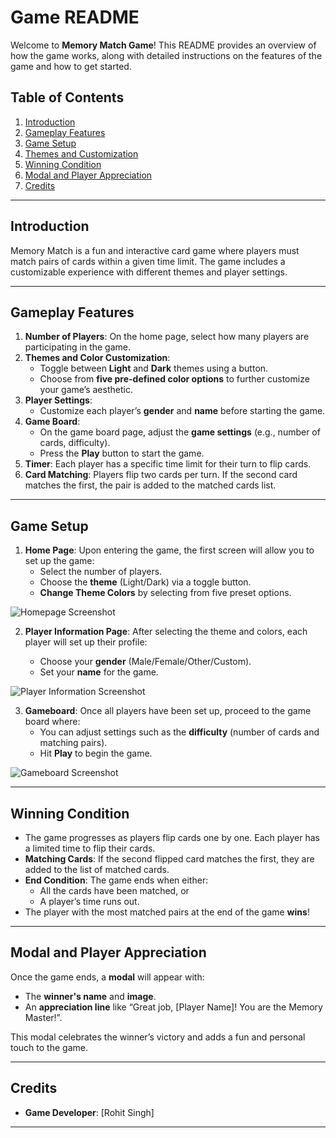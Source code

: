 <!-- # React + TypeScript + Vite

This template provides a minimal setup to get React working in Vite with HMR and some ESLint rules.

Currently, two official plugins are available:

- [@vitejs/plugin-react](https://github.com/vitejs/vite-plugin-react/blob/main/packages/plugin-react/README.md) uses [Babel](https://babeljs.io/) for Fast Refresh
- [@vitejs/plugin-react-swc](https://github.com/vitejs/vite-plugin-react-swc) uses [SWC](https://swc.rs/) for Fast Refresh

## Expanding the ESLint configuration

If you are developing a production application, we recommend updating the configuration to enable type aware lint rules:

- Configure the top-level `parserOptions` property like this:

```js
export default tseslint.config({
  languageOptions: {
    // other options...
    parserOptions: {
      project: ['./tsconfig.node.json', './tsconfig.app.json'],
      tsconfigRootDir: import.meta.dirname,
    },
  },
})
```

- Replace `tseslint.configs.recommended` to `tseslint.configs.recommendedTypeChecked` or `tseslint.configs.strictTypeChecked`
- Optionally add `...tseslint.configs.stylisticTypeChecked`
- Install [eslint-plugin-react](https://github.com/jsx-eslint/eslint-plugin-react) and update the config:

```js
// eslint.config.js
import react from 'eslint-plugin-react'

export default tseslint.config({
  // Set the react version
  settings: { react: { version: '18.3' } },
  plugins: {
    // Add the react plugin
    react,
  },
  rules: {
    // other rules...
    // Enable its recommended rules
    ...react.configs.recommended.rules,
    ...react.configs['jsx-runtime'].rules,
  },
})
``` -->

# Game README

Welcome to **Memory Match Game**! This README provides an overview of how the game works, along with detailed instructions on the features of the game and how to get started.

## Table of Contents

1. [Introduction](#introduction)
2. [Gameplay Features](#gameplay-features)
3. [Game Setup](#game-setup)
4. [Themes and Customization](#themes-and-customization)
5. [Winning Condition](#winning-condition)
6. [Modal and Player Appreciation](#modal-and-player-appreciation)
7. [Credits](#credits)

---

## Introduction

Memory Match is a fun and interactive card game where players must match pairs of cards within a given time limit. The game includes a customizable experience with different themes and player settings.

---

## Gameplay Features

1. **Number of Players**: On the home page, select how many players are participating in the game.
2. **Themes and Color Customization**:
   - Toggle between **Light** and **Dark** themes using a button.
   - Choose from **five pre-defined color options** to further customize your game’s aesthetic.
3. **Player Settings**:
   - Customize each player’s **gender** and **name** before starting the game.
4. **Game Board**:
   - On the game board page, adjust the **game settings** (e.g., number of cards, difficulty).
   - Press the **Play** button to start the game.
5. **Timer**: Each player has a specific time limit for their turn to flip cards.
6. **Card Matching**: Players flip two cards per turn. If the second card matches the first, the pair is added to the matched cards list.

---

## Game Setup

1. **Home Page**: Upon entering the game, the first screen will allow you to set up the game:
   - Select the number of players.
   - Choose the **theme** (Light/Dark) via a toggle button.
   - **Change Theme Colors** by selecting from five preset options.

![Homepage Screenshot](public/homepage.png)

2. **Player Information Page**: After selecting the theme and colors, each player will set up their profile:

   - Choose your **gender** (Male/Female/Other/Custom).
   - Set your **name** for the game.

![Player Information Screenshot](public/player_info.png)

3. **Gameboard**: Once all players have been set up, proceed to the game board where:
   - You can adjust settings such as the **difficulty** (number of cards and matching pairs).
   - Hit **Play** to begin the game.

![Gameboard Screenshot](public/gameboard.png)

---

## Winning Condition

- The game progresses as players flip cards one by one. Each player has a limited time to flip their cards.
- **Matching Cards**: If the second flipped card matches the first, they are added to the list of matched cards.
- **End Condition**: The game ends when either:
  - All the cards have been matched, or
  - A player’s time runs out.
- The player with the most matched pairs at the end of the game **wins**!

---

## Modal and Player Appreciation

Once the game ends, a **modal** will appear with:

- The **winner's name** and **image**.
- An **appreciation line** like “Great job, [Player Name]! You are the Memory Master!”.

This modal celebrates the winner’s victory and adds a fun and personal touch to the game.

---

## Credits

- **Game Developer**: [Rohit Singh]

---
